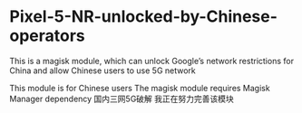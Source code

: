 # Pixel-5-NR-unlocked-by-Chinese-operators
This is a magisk module, which can unlock Google’s network restrictions for China and allow Chinese users to use 5G network

This module is for Chinese users
The magisk module requires Magisk Manager dependency
国内三网5G破解
我正在努力完善该模块
